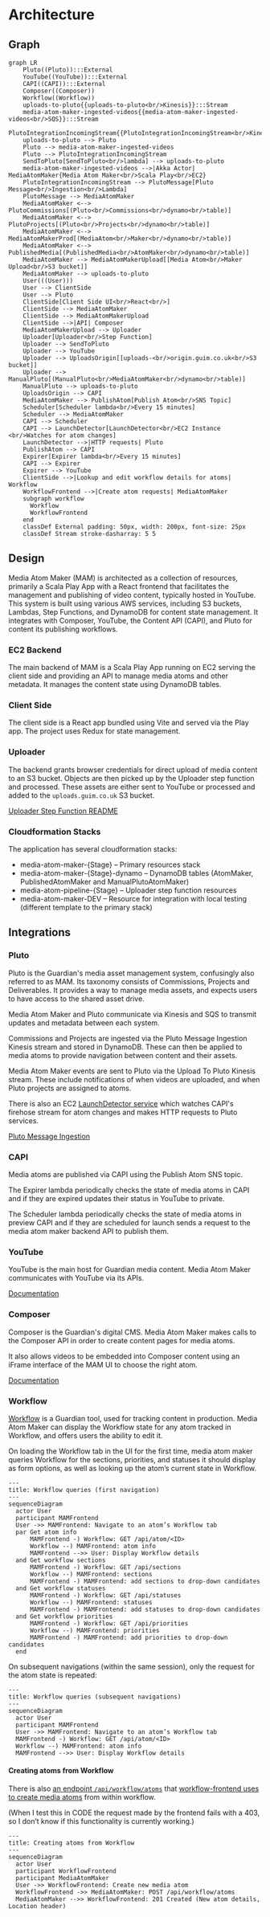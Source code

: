 # Architecture

## Graph

```mermaid
graph LR
    Pluto((Pluto)):::External
    YouTube((YouTube)):::External
    CAPI((CAPI)):::External
    Composer((Composer))
    Workflow((Workflow))
    uploads-to-pluto{{uploads-to-pluto<br/>Kinesis}}:::Stream
    media-atom-maker-ingested-videos{{media-atom-maker-ingested-videos<br/>SQS}}:::Stream
    PlutoIntegrationIncomingStream{{PlutoIntegrationIncomingStream<br/>Kinesis}}:::Stream
    uploads-to-pluto --> Pluto
    Pluto --> media-atom-maker-ingested-videos
    Pluto --> PlutoIntegrationIncomingStream
    SendToPluto[SendToPluto<br/>lambda] --> uploads-to-pluto
    media-atom-maker-ingested-videos -->|Akka Actor| MediaAtomMaker{Media Atom Maker<br/>Scala Play<br/>EC2}
    PlutoIntegrationIncomingStream --> PlutoMessage[Pluto Message<br/>Ingestion<br/>Lambda]
    PlutoMessage --> MediaAtomMaker
    MediaAtomMaker <--> PlutoCommissions[(Pluto<br/>Commissions<br/>dynamo<br/>table)]
    MediaAtomMaker <--> PlutoProjects[(Pluto<br/>Projects<br/>dynamo<br/>table)]
    MediaAtomMaker <--> MediaAtomMakerProd[(MediaAtom<br/>Maker<br/>dynamo<br/>table)]
    MediaAtomMaker <--> PublishedMedia[(PublishedMedia<br/>AtomMaker<br/>dynamo<br/>table)]
    MediaAtomMaker --> MediaAtomMakerUpload[[Media Atom<br/>Maker Upload<br/>S3 bucket]]
    MediaAtomMaker --> uploads-to-pluto
    User(((User)))
    User --> ClientSide
    User --> Pluto
    ClientSide[Client Side UI<br/>React<br/>]
    ClientSide --> MediaAtomMaker
    ClientSide --> MediaAtomMakerUpload
    ClientSide -->|API| Composer
    MediaAtomMakerUpload --> Uploader
    Uploader[Uploader<br/>Step Function]
    Uploader --> SendToPluto
    Uploader --> YouTube
    Uploader --> UploadsOrigin[[uploads-<br/>origin.guim.co.uk<br/>S3 bucket]]
    Uploader --> ManualPluto[(ManualPluto<br/>MediaAtomMaker<br/>dynamo<br/>table)]
    ManualPluto --> uploads-to-pluto
    UploadsOrigin --> CAPI
    MediaAtomMaker --> PublishAtom[Publish Atom<br/>SNS Topic]
    Scheduler[Scheduler lambda<br/>Every 15 minutes]
    Scheduler --> MediaAtomMaker
    CAPI --> Scheduler
    CAPI --> LaunchDetector[LaunchDetector<br/>EC2 Instance <br/>Watches for atom changes]
    LaunchDetector -->|HTTP requests| Pluto
    PublishAtom --> CAPI
    Expirer[Expirer lambda<br/>Every 15 minutes]
    CAPI --> Expirer
    Expirer --> YouTube
    ClientSide -->|Lookup and edit workflow details for atoms| Workflow
    WorkflowFrontend -->|Create atom requests| MediaAtomMaker
    subgraph workflow
      Workflow
      WorkflowFrontend
    end
    classDef External padding: 50px, width: 200px, font-size: 25px
    classDef Stream stroke-dasharray: 5 5
```

## Design

Media Atom Maker (MAM) is architected as a collection of resources, primarily a Scala Play App with a React frontend
that facilitates the management and publishing of video content, typically hosted in YouTube. This system is built using
various AWS services, including S3 buckets, Lambdas, Step Functions, and DynamoDB for content state management. It
integrates with Composer, YouTube, the Content API (CAPI), and Pluto for content its publishing workflows.

### EC2 Backend

The main backend of MAM is a Scala Play App running on EC2 serving the client side and providing an API to manage media
atoms and other metadata. It manages the content state using DynamoDB tables.

### Client Side

The client side is a React app bundled using Vite and served via the Play app. The project uses Redux for state
management.

### Uploader

The backend grants browser credentials for direct upload of media content to an S3 bucket. Objects are then picked up by
the Uploader step function and processed. These assets are either sent to YouTube or processed and added to the
`uploads.guim.co.uk` S3 bucket.

[Uploader Step Function README](../uploader/README.md)

### Cloudformation Stacks

The application has several cloudformation stacks:

- media-atom-maker-{Stage} – Primary resources stack
- media-atom-maker-{Stage}-dynamo – DynamoDB tables (AtomMaker, PublishedAtomMaker and ManualPlutoAtomMaker)
- media-atom-pipeline-{Stage} – Uploader step function resources
- media-atom-maker-DEV – Resource for integration with local testing (different template to the primary stack)

## Integrations

### Pluto

Pluto is the Guardian's media asset management system, confusingly also referred to as MAM. Its taxonomy consists of
Commissions, Projects and Deliverables. It provides a way to manage media assets, and expects users to have access to
the shared asset drive.

Media Atom Maker and Pluto communicate via Kinesis and SQS to transmit updates and metadata between each system.

Commissions and Projects are ingested via the Pluto Message Ingestion Kinesis stream and stored in DynamoDB. These can
then be applied to media atoms to provide navigation between content and their assets.

Media Atom Maker events are sent to Pluto via the Upload To Pluto Kinesis stream. These include notifications of when
videos are uploaded, and when Pluto projects are assigned to atoms.

There is also an EC2 [LaunchDetector service](https://github.com/guardian/multimedia-launchdetector-v3) which watches CAPI's firehose stream for atom changes and makes HTTP
requests to Pluto services.

[Pluto Message Ingestion](../pluto-message-ingestion/README.md)

### CAPI

Media atoms are published via CAPI using the Publish Atom SNS topic.

The Expirer lambda periodically checks the state of media atoms in CAPI and if they are expired updates their status in
YouTube to private.

The Scheduler lambda periodically checks the state of media atoms in preview CAPI and if they are scheduled for launch sends a
request to the media atom maker backend API to publish them.

### YouTube

YouTube is the main host for Guardian media content. Media Atom Maker communicates with YouTube via its APIs.

[Documentation](08-youtube.md)

### Composer

Composer is the Guardian's digital CMS. Media Atom Maker makes calls to the Composer API in order to create content
pages for media atoms.

It also allows videos to be embedded into Composer content using an iFrame interface of the MAM UI to choose the right
atom.

[Documentation](09-composer-integration.md)

### Workflow

[Workflow](https://github.com/guardian/workflow/) is a Guardian tool, used for tracking content in production. Media Atom Maker can display the Workflow state for any atom tracked in Workflow, and offers users the ability to edit it.

On loading the Workflow tab in the UI for the first time, media atom maker queries Workflow for the sections, priorities, and statuses it should display as form options, as well as looking up the atom’s current state in Workflow.

```mermaid
---
title: Workflow queries (first navigation)
---
sequenceDiagram
  actor User
  participant MAMFrontend
  User ->> MAMFrontend: Navigate to an atom’s Workflow tab
  par Get atom info
      MAMFrontend -) Workflow: GET /api/atom/<ID>
      Workflow --) MAMFrontend: atom info
      MAMFrontend -->> User: Display Workflow details
  and Get workflow sections
      MAMFrontend -) Workflow: GET /api/sections
      Workflow --) MAMFrontend: sections
      MAMFrontend -) MAMFrontend: add sections to drop-down candidates
  and Get workflow statuses
      MAMFrontend -) Workflow: GET /api/statuses
      Workflow --) MAMFrontend: statuses
      MAMFrontend -) MAMFrontend: add statuses to drop-down candidates
  and Get workflow priorities
      MAMFrontend -) Workflow: GET /api/priorities
      Workflow --) MAMFrontend: priorities
      MAMFrontend -) MAMFrontend: add priorities to drop-down candidates
  end
```

On subsequent navigations (within the same session), only the request for the atom state is repeated:

```mermaid
---
title: Workflow queries (subsequent navigations)
---
sequenceDiagram
  actor User
  participant MAMFrontend
  User ->> MAMFrontend: Navigate to an atom’s Workflow tab
  MAMFrontend -) Workflow: GET /api/atom/<ID>
  Workflow --) MAMFrontend: atom info
  MAMFrontend -->> User: Display Workflow details
```

#### Creating atoms from Workflow

There is also [an endpoint `/api/workflow/atoms`](https://github.com/guardian/media-atom-maker/blob/6af274c02be19c860c89f6e46556d26ca88df058/conf/routes#L30) that [workflow-frontend uses to create media atoms](https://github.com/guardian/workflow-frontend/blob/12c278df845785667ae4e13e8438a2fe6a8dd263/public/lib/media-atom-maker-service.js#L10-L17) from within workflow.

(When I test this in CODE the request made by the frontend fails with a 403, so I don’t know if this functionality is currently working.)

```mermaid
---
title: Creating atoms from Workflow
---
sequenceDiagram
  actor User
  participant WorkflowFrontend
  participant MediaAtomMaker
  User ->> WorkflowFrontend: Create new media atom
  WorkflowFrontend ->> MediaAtomMaker: POST /api/workflow/atoms
  MediaAtomMaker -->> WorkflowFrontend: 201 Created (New atom details, Location header)
```
